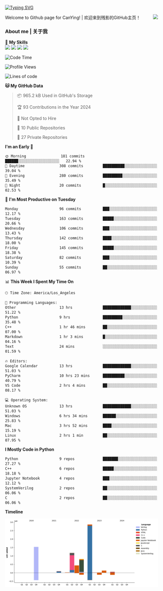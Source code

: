 [![Typing SVG](https://readme-typing-svg.herokuapp.com?size=25&duration=3500&color=00FFFF&vCenter=true&width=250&height=40&lines=Hi+Welcome+%F0%9F%91%8B%F0%9F%8F%BB;I'm+CanYing|残影)](https://git.io/typing-svg)

<a href="#">
  <img align="right" src="https://github-readme-stats.vercel.app/api?username=CanYing0913&count_private=true&rank_icon=github&show_icons=true&bg_color=15,f2f7fd,E0EAFC&" />
</a>

Welcome to Github page for CanYing! | 欢迎来到残影的GitHub主页！

### About me | 关于我

🌟 **My Skills**  
![](https://img.shields.io/badge/-C-A8B9CC?style=flat-square&logo=C&logoColor=fff)
![](https://img.shields.io/badge/-C++-00599C?style=flat-square&logo=Cpp&logoColor=fff)
![](https://img.shields.io/badge/-Python-3776AB?style=flat-square&logo=Python&logoColor=fff)
![](https://img.shields.io/badge/-Linux-000000?style=flat-square&logo=Linux&logoColor=fff)

<!--START_SECTION:waka-->
![Code Time](http://img.shields.io/badge/Code%20Time-29%20hrs%2041%20mins-blue)

![Profile Views](http://img.shields.io/badge/Profile%20Views-59-blue)

![Lines of code](https://img.shields.io/badge/From%20Hello%20World%20I%27ve%20Written-7.1%20million%20lines%20of%20code-blue)

**🐱 My GitHub Data** 

> 📦 965.2 kB Used in GitHub's Storage 
 > 
> 🏆 93 Contributions in the Year 2024
 > 
> 🚫 Not Opted to Hire
 > 
> 📜 10 Public Repositories 
 > 
> 🔑 27 Private Repositories 
 > 
**I'm an Early 🐤** 

```text
🌞 Morning                181 commits         ██████░░░░░░░░░░░░░░░░░░░   22.94 % 
🌆 Daytime                308 commits         ██████████░░░░░░░░░░░░░░░   39.04 % 
🌃 Evening                280 commits         █████████░░░░░░░░░░░░░░░░   35.49 % 
🌙 Night                  20 commits          █░░░░░░░░░░░░░░░░░░░░░░░░   02.53 % 
```
📅 **I'm Most Productive on Tuesday** 

```text
Monday                   96 commits          ███░░░░░░░░░░░░░░░░░░░░░░   12.17 % 
Tuesday                  163 commits         █████░░░░░░░░░░░░░░░░░░░░   20.66 % 
Wednesday                106 commits         ███░░░░░░░░░░░░░░░░░░░░░░   13.43 % 
Thursday                 142 commits         ████░░░░░░░░░░░░░░░░░░░░░   18.00 % 
Friday                   145 commits         █████░░░░░░░░░░░░░░░░░░░░   18.38 % 
Saturday                 82 commits          ███░░░░░░░░░░░░░░░░░░░░░░   10.39 % 
Sunday                   55 commits          ██░░░░░░░░░░░░░░░░░░░░░░░   06.97 % 
```


📊 **This Week I Spent My Time On** 

```text
🕑︎ Time Zone: America/Los_Angeles

💬 Programming Languages: 
Other                    13 hrs              █████████████░░░░░░░░░░░░   51.22 % 
Python                   9 hrs               █████████░░░░░░░░░░░░░░░░   35.48 % 
C++                      1 hr 46 mins        ██░░░░░░░░░░░░░░░░░░░░░░░   07.00 % 
Markdown                 1 hr 3 mins         █░░░░░░░░░░░░░░░░░░░░░░░░   04.16 % 
Text                     24 mins             ░░░░░░░░░░░░░░░░░░░░░░░░░   01.59 % 

🔥 Editors: 
Google Calendar          13 hrs              █████████████░░░░░░░░░░░░   51.03 % 
PyCharm                  10 hrs 23 mins      ██████████░░░░░░░░░░░░░░░   40.79 % 
VS Code                  2 hrs 4 mins        ██░░░░░░░░░░░░░░░░░░░░░░░   08.17 % 

💻 Operating System: 
Unknown OS               13 hrs              █████████████░░░░░░░░░░░░   51.03 % 
Windows                  6 hrs 34 mins       ██████░░░░░░░░░░░░░░░░░░░   25.83 % 
Mac                      3 hrs 52 mins       ████░░░░░░░░░░░░░░░░░░░░░   15.19 % 
Linux                    2 hrs 1 min         ██░░░░░░░░░░░░░░░░░░░░░░░   07.95 % 
```

**I Mostly Code in Python** 

```text
Python                   9 repos             ███████░░░░░░░░░░░░░░░░░░   27.27 % 
C++                      6 repos             █████░░░░░░░░░░░░░░░░░░░░   18.18 % 
Jupyter Notebook         4 repos             ███░░░░░░░░░░░░░░░░░░░░░░   12.12 % 
SystemVerilog            2 repos             ██░░░░░░░░░░░░░░░░░░░░░░░   06.06 % 
C                        2 repos             ██░░░░░░░░░░░░░░░░░░░░░░░   06.06 % 
```



**Timeline**

![Lines of Code chart](https://raw.githubusercontent.com/CanYing0913/CanYing0913/master/assets/bar_graph.png)


<!--END_SECTION:waka-->
